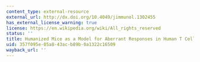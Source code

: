 ```yaml
---
content_type: external-resource
external_url: http://dx.doi.org/10.4049/jimmunol.1302455
has_external_license_warning: true
license: https://en.wikipedia.org/wiki/All_rights_reserved
status: ''
title: Humanized Mice as a Model for Aberrant Responses in Human T Cell Immunotherapy
uid: 357f095e-05a8-43ac-b89b-0a1322c16509
wayback_url: ''
---
```

